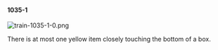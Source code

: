 #### 1035-1
![train-1035-1-0.png](https://github.com/lil-lab/nlvr/raw/master/nlvr/train/images/34/train-1035-1-0.png "train-1035-1-0.png")

There is at most one yellow item closely touching the bottom of a box.